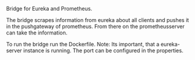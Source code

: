 Bridge for Eureka and Prometheus.

The bridge scrapes information from eureka about all clients and pushes it in the pushgateway of prometheus. From there on the prometheusserver can take the information.

To run the bridge run the Dockerfile. 
Note: Its important, that a eureka-server instance is running. The port can be configured in the properties.
